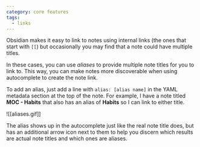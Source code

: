 ```yaml
---
category: core features
tags:
  - links
---
```

Obsidian makes it easy to link to notes using internal links (the ones that start with `[[`) but occasionally you may find that a note could have multiple titles.

In these cases, you can use _aliases_ to provide multiple note titles for you to link to. This way, you can make notes more discoverable when using autocomplete to create the note link.

To add an alias, just add a line with `alias: [alias name]` in the YAML metadata section at the top of the note. For example, I have a note titled **MOC - Habits** that also has an alias of **Habits** so I can link to either title.

![[aliases.gif]]

The alias shows up in the autocomplete just like the real note title does, but has an additional arrow icon next to them to help you discern which results are actual note titles and which ones are aliases.